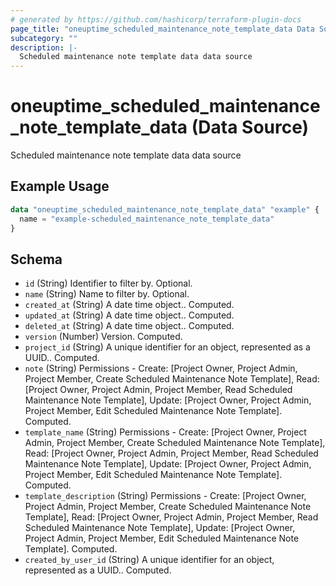 ```yaml
---
# generated by https://github.com/hashicorp/terraform-plugin-docs
page_title: "oneuptime_scheduled_maintenance_note_template_data Data Source - oneuptime"
subcategory: ""
description: |-
  Scheduled maintenance note template data data source
---
```


# oneuptime_scheduled_maintenance_note_template_data (Data Source)

Scheduled maintenance note template data data source

## Example Usage

```terraform
data "oneuptime_scheduled_maintenance_note_template_data" "example" {
  name = "example-scheduled_maintenance_note_template_data"
}
```

## Schema

- `id` (String) Identifier to filter by. Optional.
- `name` (String) Name to filter by. Optional.
- `created_at` (String) A date time object.. Computed.
- `updated_at` (String) A date time object.. Computed.
- `deleted_at` (String) A date time object.. Computed.
- `version` (Number) Version. Computed.
- `project_id` (String) A unique identifier for an object, represented as a UUID.. Computed.
- `note` (String) Permissions - Create: [Project Owner, Project Admin, Project Member, Create Scheduled Maintenance Note Template], Read: [Project Owner, Project Admin, Project Member, Read Scheduled Maintenance Note Template], Update: [Project Owner, Project Admin, Project Member, Edit Scheduled Maintenance Note Template]. Computed.
- `template_name` (String) Permissions - Create: [Project Owner, Project Admin, Project Member, Create Scheduled Maintenance Note Template], Read: [Project Owner, Project Admin, Project Member, Read Scheduled Maintenance Note Template], Update: [Project Owner, Project Admin, Project Member, Edit Scheduled Maintenance Note Template]. Computed.
- `template_description` (String) Permissions - Create: [Project Owner, Project Admin, Project Member, Create Scheduled Maintenance Note Template], Read: [Project Owner, Project Admin, Project Member, Read Scheduled Maintenance Note Template], Update: [Project Owner, Project Admin, Project Member, Edit Scheduled Maintenance Note Template]. Computed.
- `created_by_user_id` (String) A unique identifier for an object, represented as a UUID.. Computed.

